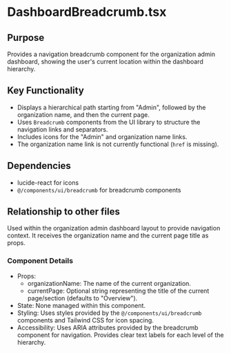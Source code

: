 # DashboardBreadcrumb.tsx

## Purpose
Provides a navigation breadcrumb component for the organization admin dashboard, showing the user's current location within the dashboard hierarchy.

## Key Functionality
- Displays a hierarchical path starting from "Admin", followed by the organization name, and then the current page.
- Uses `Breadcrumb` components from the UI library to structure the navigation links and separators.
- Includes icons for the "Admin" and organization name links.
- The organization name link is not currently functional (`href` is missing).

## Dependencies
- lucide-react for icons
- `@/components/ui/breadcrumb` for breadcrumb components

## Relationship to other files
Used within the organization admin dashboard layout to provide navigation context. It receives the organization name and the current page title as props.

### Component Details
- Props:
  - organizationName: The name of the current organization.
  - currentPage: Optional string representing the title of the current page/section (defaults to "Overview").
- State: None managed within this component.
- Styling: Uses styles provided by the `@/components/ui/breadcrumb` components and Tailwind CSS for icon spacing.
- Accessibility: Uses ARIA attributes provided by the breadcrumb component for navigation. Provides clear text labels for each level of the hierarchy.
